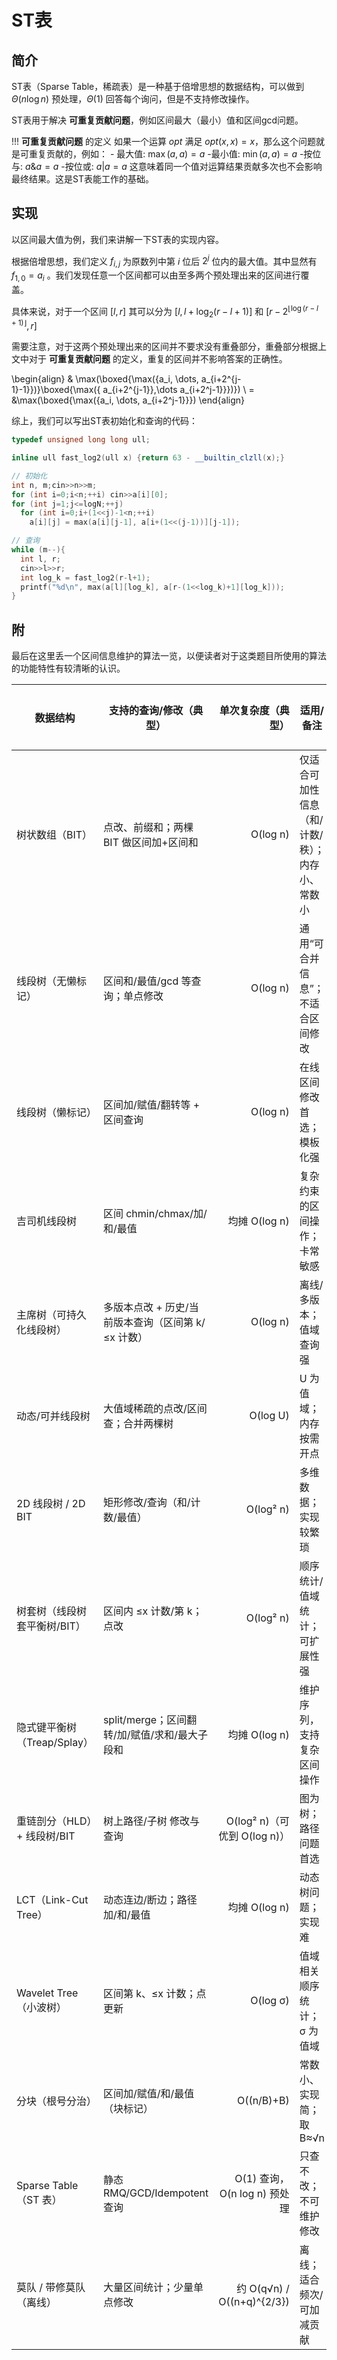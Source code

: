 # ST表

## 简介

ST表（Sparse Table，稀疏表）是一种基于倍增思想的数据结构，可以做到 $\Theta(n\log n)$ 预处理，$\Theta(1)$ 回答每个询问，但是不支持修改操作。

ST表用于解决 **可重复贡献问题**，例如区间最大（最小）值和区间gcd问题。

!!!  **可重复贡献问题** 的定义
    如果一个运算 $opt$ 满足 $opt(x, x) = x$，那么这个问题就是可重复贡献的，例如：
    - 最大值: $\max(a, a) = a$
    - ​最小值: $\min(a, a) = a$
    - ​按位与: $a \& a = a$
    - ​按位或: $a | a = a$
    这意味着同一个值对运算结果贡献多次也不会影响最终结果。这是ST表能工作的基础。

## 实现

以区间最大值为例，我们来讲解一下ST表的实现内容。

根据倍增思想，我们定义 $f_{i,j}$ 为原数列中第 $i$ 位后 $2^j$ 位内的最大值。其中显然有 $f_{1,0} = a_i$ 。我们发现任意一个区间都可以由至多两个预处理出来的区间进行覆盖。

具体来说，对于一个区间 $[l, r]$ 其可以分为 $[l, l+ \log _2(r-l+1)]$ 和 $[r-2^{\lfloor  \log(r-l+1) \rfloor}, r]$

需要注意，对于这两个预处理出来的区间并不要求没有重叠部分，重叠部分根据上文中对于 **可重复贡献问题** 的定义，重复的区间并不影响答案的正确性。

\begin{align}
& \max(\boxed{\max(\{a_i, \dots,  a_{i+2^{j-1}-1}\})}\boxed{\max(\{ a_{i+2^{j-1}},\dots a_{i+2^j-1}\}\})})
\\  = &\max(\boxed{\max(\{a_i, \dots,  a_{i+2^j-1}\}})
\end{align}

综上，我们可以写出ST表初始化和查询的代码：

```cpp
typedef unsigned long long ull;

inline ull fast_log2(ull x) {return 63 - __builtin_clzll(x);}

// 初始化
int n, m;cin>>n>>m;
for (int i=0;i<n;++i) cin>>a[i][0];
for (int j=1;j<=logN;++j)
  for (int i=0;i+(1<<j)-1<n;++i)
    a[i][j] = max(a[i][j-1], a[i+(1<<(j-1))][j-1]);

// 查询
while (m--){
  int l, r;
  cin>>l>>r;
  int log_k = fast_log2(r-l+1);
  printf("%d\n", max(a[l][log_k], a[r-(1<<log_k)+1][log_k]));
}
```

## 附

最后在这里丢一个区间信息维护的算法一览，以便读者对于这类题目所使用的算法的功能特性有较清晰的认识。

| 数据结构 | 支持的查询/修改（典型） | 单次复杂度（典型） | 适用/备注 | 实现难度 |
|---|---|---:|---|---|
| 树状数组（BIT） | 点改、前缀和；两棵 BIT 做区间加+区间和 | O(log n) | 仅适合可加性信息（和/计数/秩）；内存小、常数小 | 低 |
| 线段树（无懒标记） | 区间和/最值/gcd 等查询；单点修改 | O(log n) | 通用“可合并信息”；不适合区间修改 | 低-中 |
| 线段树（懒标记） | 区间加/赋值/翻转等 + 区间查询 | O(log n) | 在线区间修改首选；模板化强 | 中 |
| 吉司机线段树 | 区间 chmin/chmax/加/和/最值 | 均摊 O(log n) | 复杂约束的区间操作；卡常敏感 | 高 |
| 主席树（可持久化线段树） | 多版本点改 + 历史/当前版本查询（区间第 k/≤x 计数） | O(log n) | 离线/多版本；值域查询强 | 中-高 |
| 动态/可并线段树 | 大值域稀疏的点改/区间查；合并两棵树 | O(log U) | U 为值域；内存按需开点 | 中 |
| 2D 线段树 / 2D BIT | 矩形修改/查询（和/计数/最值） | O(log² n) | 多维数据；实现较繁琐 | 中-高 |
| 树套树（线段树套平衡树/BIT） | 区间内 ≤x 计数/第 k；点改 | O(log² n) | 顺序统计/值域统计；可扩展性强 | 高 |
| 隐式键平衡树（Treap/Splay） | split/merge；区间翻转/加/赋值/求和/最大子段和 | 均摊 O(log n) | 维护序列，支持复杂区间操作 | 中-高 |
| 重链剖分（HLD）+ 线段树/BIT | 树上路径/子树 修改与查询 | O(log² n)（可优到 O(log n)） | 图为树；路径问题首选 | 中-高 |
| LCT（Link-Cut Tree） | 动态连边/断边；路径加/和/最值 | 均摊 O(log n) | 动态树问题；实现难 | 高 |
| Wavelet Tree（小波树） | 区间第 k、≤x 计数；点更新 | O(log σ) | 值域相关顺序统计；σ 为值域 | 中 |
| 分块（根号分治） | 区间加/赋值/和/最值（块标记） | O((n/B)+B) | 常数小、实现简；取 B≈√n | 低 |
| Sparse Table（ST 表） | 静态 RMQ/GCD/Idempotent 查询 | O(1) 查询，O(n log n) 预处理 | 只查不改；不可维护修改 | 低 |
| 莫队 / 带修莫队（离线） | 大量区间统计；少量单点修改 | 约 O(q√n) / O((n+q)^{2/3}) | 离线；适合频次/可加减贡献 | 中-高 |
